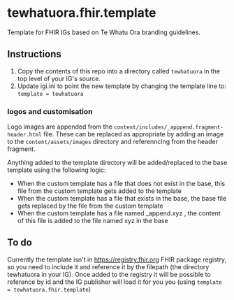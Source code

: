 # tewhatuora.fhir.template

Template for FHIR IGs based on Te Whatu Ora branding guidelines.

## Instructions

1. Copy the contents of this repo into a directory called `tewhatuora` in the top level of your IG's source.
2. Update igi.ini to point the new template by changing the template line to: `template = tewhatuora`

### logos and customisation

Logo images are appended from the `content/includes/_apppend.fragment-header.html` file. These can be replaced as appropriate by adding an image to the `content/assets/images` directory and referenncing from the header fragment. 

Anything added to the template directory will be added/replaced to the base template using the following logic: 
* When the custom template has a file that does not exist in the base, this file from the custom template gets added to the template
* When the custom template has a file that exists in the base, the base file gets replaced by the file from the custom template
* When the custom template has a file named _append.xyz , the content of this file is added to the file named xyz in the base

## To do

Currently the template isn't in https://registry.fhir.org FHIR package registry, so you need to include it and reference it by the filepath (the directory tewhatuora in your IG). Once added to the registry it will be possible to reference by id and the IG publisher will load it for you you (using `template = tewhatuora.fhir.template`)